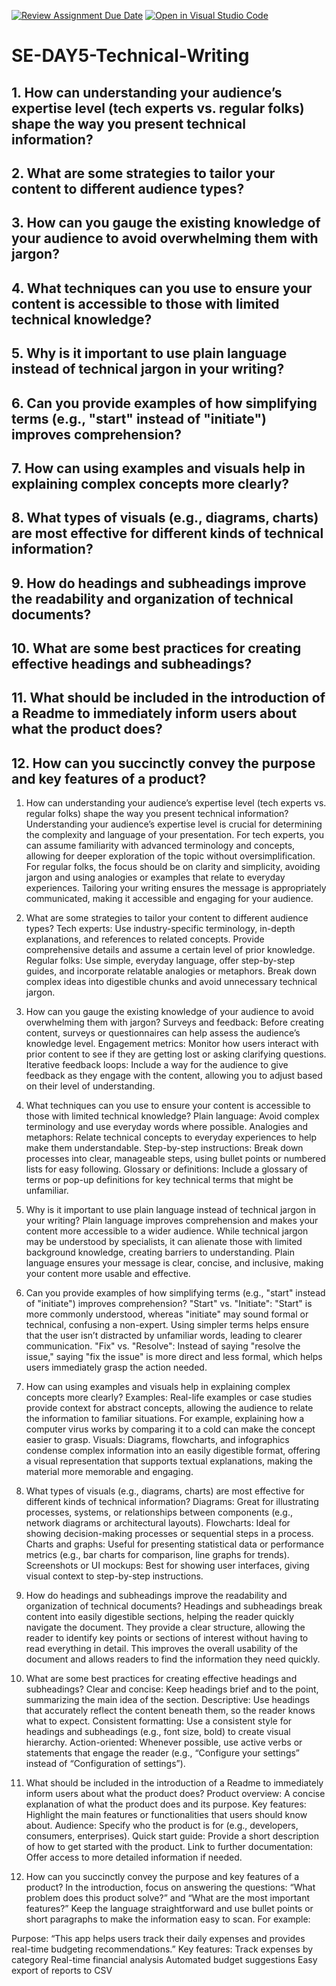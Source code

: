 [![Review Assignment Due Date](https://classroom.github.com/assets/deadline-readme-button-22041afd0340ce965d47ae6ef1cefeee28c7c493a6346c4f15d667ab976d596c.svg)](https://classroom.github.com/a/zsAR-pyY)
[![Open in Visual Studio Code](https://classroom.github.com/assets/open-in-vscode-2e0aaae1b6195c2367325f4f02e2d04e9abb55f0b24a779b69b11b9e10269abc.svg)](https://classroom.github.com/online_ide?assignment_repo_id=18762060&assignment_repo_type=AssignmentRepo)
# SE-DAY5-Technical-Writing
## 1. How can understanding your audience’s expertise level (tech experts vs. regular folks) shape the way you present technical information?
## 2. What are some strategies to tailor your content to different audience types?
## 3. How can you gauge the existing knowledge of your audience to avoid overwhelming them with jargon?
## 4. What techniques can you use to ensure your content is accessible to those with limited technical knowledge?
## 5. Why is it important to use plain language instead of technical jargon in your writing?
## 6. Can you provide examples of how simplifying terms (e.g., "start" instead of "initiate") improves comprehension?
## 7. How can using examples and visuals help in explaining complex concepts more clearly?
## 8. What types of visuals (e.g., diagrams, charts) are most effective for different kinds of technical information?
## 9. How do headings and subheadings improve the readability and organization of technical documents?
## 10. What are some best practices for creating effective headings and subheadings?
## 11. What should be included in the introduction of a Readme to immediately inform users about what the product does?
## 12. How can you succinctly convey the purpose and key features of a product?


1. How can understanding your audience’s expertise level (tech experts vs. regular folks) shape the way you present technical information?
Understanding your audience’s expertise level is crucial for determining the complexity and language of your presentation. For tech experts, you can assume familiarity with advanced terminology and concepts, allowing for deeper exploration of the topic without oversimplification. For regular folks, the focus should be on clarity and simplicity, avoiding jargon and using analogies or examples that relate to everyday experiences. Tailoring your writing ensures the message is appropriately communicated, making it accessible and engaging for your audience.

2. What are some strategies to tailor your content to different audience types?
Tech experts: Use industry-specific terminology, in-depth explanations, and references to related concepts. Provide comprehensive details and assume a certain level of prior knowledge.
Regular folks: Use simple, everyday language, offer step-by-step guides, and incorporate relatable analogies or metaphors. Break down complex ideas into digestible chunks and avoid unnecessary technical jargon.
3. How can you gauge the existing knowledge of your audience to avoid overwhelming them with jargon?
Surveys and feedback: Before creating content, surveys or questionnaires can help assess the audience’s knowledge level.
Engagement metrics: Monitor how users interact with prior content to see if they are getting lost or asking clarifying questions.
Iterative feedback loops: Include a way for the audience to give feedback as they engage with the content, allowing you to adjust based on their level of understanding.
4. What techniques can you use to ensure your content is accessible to those with limited technical knowledge?
Plain language: Avoid complex terminology and use everyday words where possible.
Analogies and metaphors: Relate technical concepts to everyday experiences to help make them understandable.
Step-by-step instructions: Break down processes into clear, manageable steps, using bullet points or numbered lists for easy following.
Glossary or definitions: Include a glossary of terms or pop-up definitions for key technical terms that might be unfamiliar.
5. Why is it important to use plain language instead of technical jargon in your writing?
Plain language improves comprehension and makes your content more accessible to a wider audience. While technical jargon may be understood by specialists, it can alienate those with limited background knowledge, creating barriers to understanding. Plain language ensures your message is clear, concise, and inclusive, making your content more usable and effective.

6. Can you provide examples of how simplifying terms (e.g., "start" instead of "initiate") improves comprehension?
"Start" vs. "Initiate": "Start" is more commonly understood, whereas "initiate" may sound formal or technical, confusing a non-expert. Using simpler terms helps ensure that the user isn’t distracted by unfamiliar words, leading to clearer communication.
"Fix" vs. "Resolve": Instead of saying "resolve the issue," saying "fix the issue" is more direct and less formal, which helps users immediately grasp the action needed.
7. How can using examples and visuals help in explaining complex concepts more clearly?
Examples: Real-life examples or case studies provide context for abstract concepts, allowing the audience to relate the information to familiar situations. For example, explaining how a computer virus works by comparing it to a cold can make the concept easier to grasp.
Visuals: Diagrams, flowcharts, and infographics condense complex information into an easily digestible format, offering a visual representation that supports textual explanations, making the material more memorable and engaging.
8. What types of visuals (e.g., diagrams, charts) are most effective for different kinds of technical information?
Diagrams: Great for illustrating processes, systems, or relationships between components (e.g., network diagrams or architectural layouts).
Flowcharts: Ideal for showing decision-making processes or sequential steps in a process.
Charts and graphs: Useful for presenting statistical data or performance metrics (e.g., bar charts for comparison, line graphs for trends).
Screenshots or UI mockups: Best for showing user interfaces, giving visual context to step-by-step instructions.
9. How do headings and subheadings improve the readability and organization of technical documents?
Headings and subheadings break content into easily digestible sections, helping the reader quickly navigate the document. They provide a clear structure, allowing the reader to identify key points or sections of interest without having to read everything in detail. This improves the overall usability of the document and allows readers to find the information they need quickly.

10. What are some best practices for creating effective headings and subheadings?
Clear and concise: Keep headings brief and to the point, summarizing the main idea of the section.
Descriptive: Use headings that accurately reflect the content beneath them, so the reader knows what to expect.
Consistent formatting: Use a consistent style for headings and subheadings (e.g., font size, bold) to create visual hierarchy.
Action-oriented: Whenever possible, use active verbs or statements that engage the reader (e.g., “Configure your settings” instead of “Configuration of settings”).
11. What should be included in the introduction of a Readme to immediately inform users about what the product does?
Product overview: A concise explanation of what the product does and its purpose.
Key features: Highlight the main features or functionalities that users should know about.
Audience: Specify who the product is for (e.g., developers, consumers, enterprises).
Quick start guide: Provide a short description of how to get started with the product.
Link to further documentation: Offer access to more detailed information if needed.
12. How can you succinctly convey the purpose and key features of a product?
In the introduction, focus on answering the questions: “What problem does this product solve?” and “What are the most important features?” Keep the language straightforward and use bullet points or short paragraphs to make the information easy to scan. For example:

Purpose: “This app helps users track their daily expenses and provides real-time budgeting recommendations.”
Key features:
Track expenses by category
Real-time financial analysis
Automated budget suggestions
Easy export of reports to CSV
